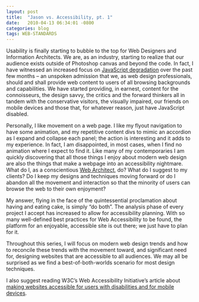 ```yaml
---
layout: post
title:  "Jason vs. Accessibility, pt. 1"
date:   2010-04-13 06:34:01 -0800
categories: blog 
tags: WEB-STANDARDS  
---
```


Usability is finally starting to bubble to the top for Web Designers and Information Architects.  We are, as an industry, starting to realize that our audience exists outside of Photoshop canvas and beyond the code.  In fact, I have witnessed an increased focus on [JavaScript degradation](http://en.wikipedia.org/wiki/Unobtrusive_JavaScript) over the past few months – an unspoken admission that we, as web design professionals, should and shall provide web content to users of all browsing backgrounds and capabilities.  We have started providing, in earnest, content for the connoisseurs, the design savvy, the critics and the forward thinkers all in tandem with the conservative visitors, the visually impaired, our friends on mobile devices and those that, for whatever reason, just have JavaScript disabled.

Personally, I like movement on a web page.  I like my flyout navigation to have some animation, and my repetitive content divs to mimic an accordion as I expand and collapse each panel; the action is interesting  and it adds to my experience.  In fact, I am disappointed, in most cases, when I find no animation where I expect to find it.  Like many of my contemporaries I am quickly discovering that all those things I enjoy about modern web design are also the things that make a webpage into an accessibility nightmare.  What do I, as a conscientious [Web Architect](http://en.wikipedia.org/wiki/Web_architect), do?  What do I suggest to my clients?  Do I keep my designs and techniques moving forward or do I abandon all the movement and interaction so that the minority of users can browse the web to their own enjoyment?

My answer, flying in the face of the quintessential proclamation about having and eating cake, is simply “do both”.  The analysis phase of every project I accept has increased to allow for accessibility planning.  With so many well-defined best practices for Web Accessibility to be found, the platform for an enjoyable, accessible site is out there; we just have to plan for it.

Throughout this series, I will focus on modern web design trends and how to reconcile these trends with the movement toward, and significant need for, designing websites that are accessible to all audiences.  We may all be surprised as we find a best-of-both-worlds scenario for most design techniques.

I also suggest reading W3C’s Web Accessibility Initiative’s article about [making websites accessible for users with disabilities and for mobile devices](http://www.w3.org/WAI/mobile/).